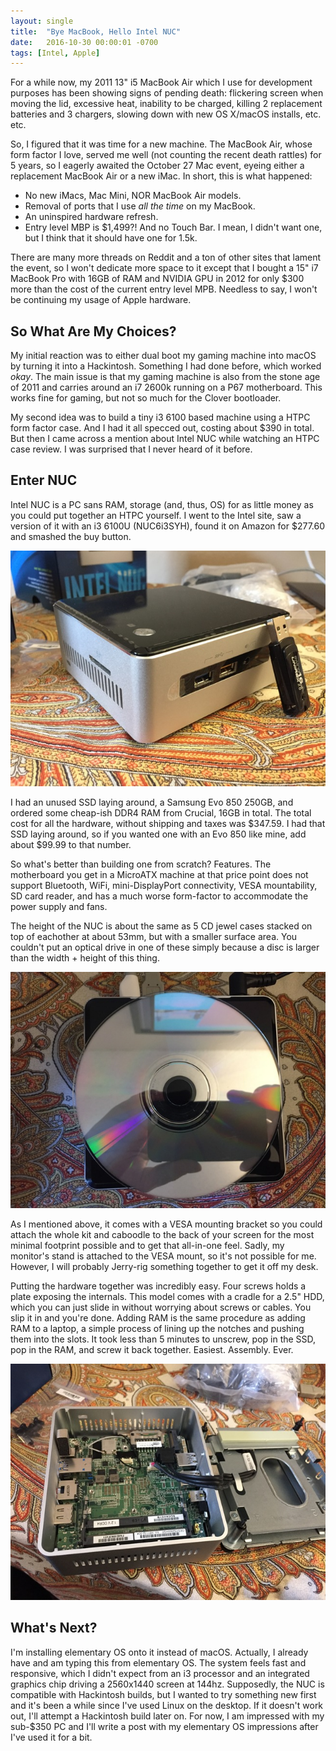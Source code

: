 ```yaml
---
layout: single
title:  "Bye MacBook, Hello Intel NUC"
date:   2016-10-30 00:00:01 -0700
tags: [Intel, Apple]
---
```


For a while now, my 2011 13" i5 MacBook Air which I use for development purposes has been showing signs of pending death: flickering screen when moving the lid, excessive heat, inability to be charged, killing 2 replacement batteries and 3 chargers, slowing down with new OS X/macOS installs, etc. etc.

<!--more-->

So, I figured that it was time for a new machine. The MacBook Air, whose form factor I love, served me well (not counting the recent death rattles) for 5 years, so I eagerly awaited the October 27 Mac event, eyeing either a replacement MacBook Air or a new iMac. In short, this is what happened:

* No new iMacs, Mac Mini, NOR MacBook Air models.
* Removal of ports that I use *all the time* on my MacBook.
* An uninspired hardware refresh.
* Entry level MBP is $1,499?! And no Touch Bar. I mean, I didn't want one, but I think that it should have one for 1.5k.

There are many more threads on Reddit and a ton of other sites that lament the event, so I won't dedicate more space to it except that I bought a 15" i7 MacBook Pro with 16GB of RAM and NVIDIA GPU in 2012 for only $300 more than the cost of the current entry level MPB. Needless to say, I won't be continuing my usage of Apple hardware.

## So What Are My Choices?

My initial reaction was to either dual boot my gaming machine into macOS by turning it into a Hackintosh. Something I had done before, which worked *okay*. The main issue is that my gaming machine is also from the stone age of 2011 and carries around an i7 2600k running on a P67 motherboard. This works fine for gaming, but not so much for the Clover bootloader.

My second idea was to build a tiny i3 6100 based machine using a HTPC form factor case. And I had it all specced out, costing about $390 in total. But then I came across a mention about Intel NUC while watching an HTPC case review. I was surprised that I never heard of it before.

## Enter NUC

Intel NUC is a PC sans RAM, storage (and, thus, OS) for as little money as you could put together an HTPC yourself. I went to the Intel site, saw a version of it with an i3 6100U (NUC6i3SYH), found it on Amazon for $277.60 and smashed the buy button.

![Height](/images/nuc.jpg)

I had an unused SSD laying around, a Samsung Evo 850 250GB, and ordered some cheap-ish DDR4 RAM from Crucial, 16GB in total. The total cost for all the hardware, without shipping and taxes was $347.59. I had that SSD laying around, so if you wanted one with an Evo 850 like mine, add about $99.99 to that number.

So what's better than building one from scratch? Features. The motherboard you get in a MicroATX machine at that price point does not support Bluetooth, WiFi, mini-DisplayPort connectivity, VESA mountability, SD card reader, and has a much worse form-factor to accommodate the power supply and fans.

The height of the NUC is about the same as 5 CD jewel cases stacked on top of eachother at about 53mm, but with a smaller surface area. You couldn't put an optical drive in one of these simply because a disc is larger than the width + height of this thing.

![CD](/images/nuc2.jpg)

As I mentioned above, it comes with a VESA mounting bracket so you could attach the whole kit and caboodle to the back of your screen for the most minimal footprint possible and to get that all-in-one feel. Sadly, my monitor's stand is attached to the VESA mount, so it's not possible for me. However, I will probably Jerry-rig something together to get it off my desk.

Putting the hardware together was incredibly easy. Four screws holds a plate exposing the internals. This model comes with a cradle for a 2.5" HDD, which you can just slide in without worrying about screws or cables. You slip it in and you're done. Adding RAM is the same procedure as adding RAM to a laptop, a simple process of lining up the notches and pushing them into the slots. It took less than 5 minutes to unscrew, pop in the SSD, pop in the RAM, and screw it back together. Easiest. Assembly. Ever.

![Guts](/images/nuc3.jpg)

## What's Next?

I'm installing elementary OS onto it instead of macOS. Actually, I already have and am typing this from elementary OS. The system feels fast and responsive, which I didn't expect from an i3 processor and an integrated graphics chip driving a 2560x1440 screen at 144hz. Supposedly, the NUC is compatible with Hackintosh builds, but I wanted to try something new first and it's been a while since I've used Linux on the desktop. If it doesn't work out, I'll attempt a Hackintosh build later on. For now, I am impressed with my sub-$350 PC and I'll write a post with my elementary OS impressions after I've used it for a bit.

